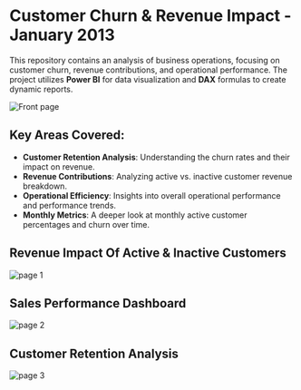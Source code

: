 # Customer Churn & Revenue Impact - January 2013

This repository contains an analysis of business operations, focusing on customer churn, revenue contributions, and operational performance. The project utilizes **Power BI** for data visualization and **DAX** formulas to create dynamic reports.

![Front page](https://github.com/user-attachments/assets/f0cd833b-ba60-4eed-b424-57ab1fee3f0a)


## Key Areas Covered: 
- **Customer Retention Analysis**: Understanding the churn rates and their impact on revenue.
- **Revenue Contributions**: Analyzing active vs. inactive customer revenue breakdown.
- **Operational Efficiency**: Insights into overall operational performance and performance trends.
- **Monthly Metrics**: A deeper look at monthly active customer percentages and churn over time.


## Revenue Impact Of Active & Inactive Customers

![page 1](https://github.com/user-attachments/assets/96c3d6fd-674b-4e2a-9a5a-08d3984a74e7)



## Sales Performance Dashboard

![page 2](https://github.com/user-attachments/assets/7daef694-cfb4-4e07-b985-d8685d64b8b4)



## Customer Retention Analysis

![page 3](https://github.com/user-attachments/assets/657e69f3-92d8-499f-b63b-8a361d548ebf)



